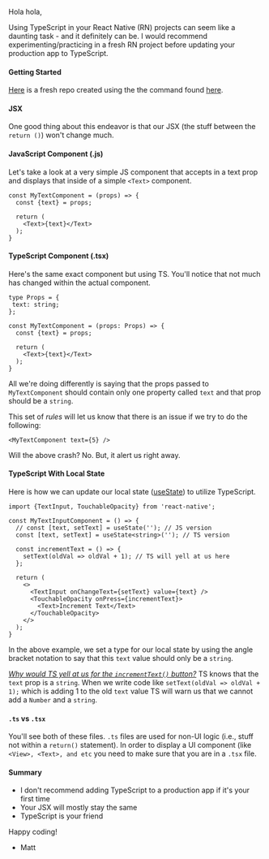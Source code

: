 Hola hola,

Using TypeScript in your React Native (RN) projects can seem like a daunting task - and it definitely can be. I would recommend experimenting/practicing in a fresh RN project before updating your production app to TypeScript.

#### Getting Started

[Here](https://github.com/trouthouse-tech/codewiththt-ts-getting-started) is a fresh repo created using the the command found [here](https://reactnative.dev/docs/typescript#getting-started-with-typescript).

#### JSX
One good thing about this endeavor is that our JSX (the stuff between the `return ()`) won't change much.

#### JavaScript Component (.js)
Let's take a look at a very simple JS component that accepts in a text prop and displays that inside of a simple `<Text>` component.

```
const MyTextComponent = (props) => {
  const {text} = props;

  return (
    <Text>{text}</Text>
  );
}
```

#### TypeScript Component (.tsx)
Here's the same exact component but using TS. You'll notice that not much has changed within the actual component.

```
type Props = {
 text: string;
};

const MyTextComponent = (props: Props) => {
  const {text} = props;

  return (
    <Text>{text}</Text>
  );
}
```
All we're doing differently is saying that the props passed to `MyTextComponent` should contain only one property called `text` and that prop should be a `string`. 

This set of _rules_ will let us know that there is an issue if we try to do the following:

`<MyTextComponent text={5} />`

Will the above crash? No. But, it alert us right away.

#### TypeScript With Local State
Here is how we can update our local state ([useState](https://reactjs.org/docs/hooks-state.html)) to utilize TypeScript.

```
import {TextInput, TouchableOpacity} from 'react-native';

const MyTextInputComponent = () => {
  // const [text, setText] = useState(''); // JS version
  const [text, setText] = useState<string>(''); // TS version

  const incrementText = () => {
    setText(oldVal => oldVal + 1); // TS will yell at us here
  };

  return (
    <>
      <TextInput onChangeText={setText} value={text} />
      <TouchableOpacity onPress={incrementText}>
        <Text>Increment Text</Text>
      </TouchableOpacity>
    </>
  );
}
```
In the above example, we set a type for our local state by using the angle bracket notation to say that this `text` value should only be a `string`. 

<u>_Why would TS yell at us for the `incrementText()` button?_</u>
TS knows that the `text` prop is a `string`. When we write code like `setText(oldVal => oldVal + 1);` which is adding 1 to the old `text` value TS will warn us that we cannot add a `Number` and a `string`. 

#### `.ts` vs `.tsx`
You'll see both of these files. `.ts` files are used for non-UI logic (i.e., stuff not within a `return()` statement). In order to display a UI component (like `<View>, <Text>, and etc` you need to make sure that you are in a `.tsx` file.

#### Summary
- I don't recommend adding TypeScript to a production app if it's your first time
- Your JSX will mostly stay the same
- TypeScript is your friend

Happy coding!

- Matt
